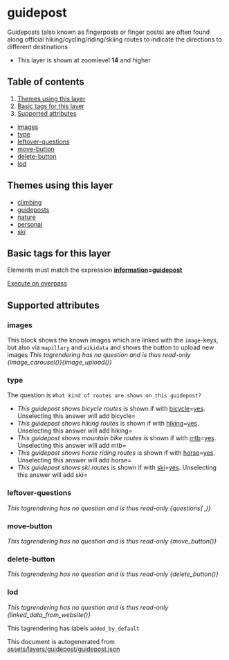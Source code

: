 [//]: # (WARNING: this file is automatically generated. Please find the sources at the bottom and edit those sources)

# guidepost

Guideposts (also known as fingerposts or finger posts) are often found along official hiking/cycling/riding/skiing routes to indicate the directions to different destinations

 - This layer is shown at zoomlevel **14** and higher

## Table of contents

1. [Themes using this layer](#themes-using-this-layer)
2. [Basic tags for this layer](#basic-tags-for-this-layer)
3. [Supported attributes](#supported-attributes)
  - [images](#images)
  - [type](#type)
  - [leftover-questions](#leftover-questions)
  - [move-button](#move-button)
  - [delete-button](#delete-button)
  - [lod](#lod)

## Themes using this layer

 - [climbing](https://mapcomplete.org/climbing)
 - [guideposts](https://mapcomplete.org/guideposts)
 - [nature](https://mapcomplete.org/nature)
 - [personal](https://mapcomplete.org/personal)
 - [ski](https://mapcomplete.org/ski)

## Basic tags for this layer

Elements must match the expression **<a href='https://wiki.openstreetmap.org/wiki/Key:information' target='_blank'>information</a>=<a href='https://wiki.openstreetmap.org/wiki/Tag:information%3Dguidepost' target='_blank'>guidepost</a>**

[Execute on overpass](http://overpass-turbo.eu/?Q=%5Bout%3Ajson%5D%5Btimeout%3A90%5D%3B%28%20%20%20%20nwr%5B%22information%22%3D%22guidepost%22%5D%28%7B%7Bbbox%7D%7D%29%3B%0A%29%3Bout%20body%3B%3E%3Bout%20skel%20qt%3B)

## Supported attributes

### images
This block shows the known images which are linked with the `image`-keys, but also via `mapillary` and `wikidata` and shows the button to upload new images
_This tagrendering has no question and is thus read-only_
*{image_carousel()}{image_upload()}*

### type

The question is `What kind of routes are shown on this guidepost?`

 -  *This guidepost shows bicycle routes* is shown if with <a href='https://wiki.openstreetmap.org/wiki/Key:bicycle' target='_blank'>bicycle</a>=<a href='https://wiki.openstreetmap.org/wiki/Tag:bicycle%3Dyes' target='_blank'>yes</a>. Unselecting this answer will add bicycle=
 -  *This guidepost shows hiking routes* is shown if with <a href='https://wiki.openstreetmap.org/wiki/Key:hiking' target='_blank'>hiking</a>=<a href='https://wiki.openstreetmap.org/wiki/Tag:hiking%3Dyes' target='_blank'>yes</a>. Unselecting this answer will add hiking=
 -  *This guidepost shows mountain bike routes* is shown if with <a href='https://wiki.openstreetmap.org/wiki/Key:mtb' target='_blank'>mtb</a>=<a href='https://wiki.openstreetmap.org/wiki/Tag:mtb%3Dyes' target='_blank'>yes</a>. Unselecting this answer will add mtb=
 -  *This guidepost shows horse riding routes* is shown if with <a href='https://wiki.openstreetmap.org/wiki/Key:horse' target='_blank'>horse</a>=<a href='https://wiki.openstreetmap.org/wiki/Tag:horse%3Dyes' target='_blank'>yes</a>. Unselecting this answer will add horse=
 -  *This guidepost shows ski routes* is shown if with <a href='https://wiki.openstreetmap.org/wiki/Key:ski' target='_blank'>ski</a>=<a href='https://wiki.openstreetmap.org/wiki/Tag:ski%3Dyes' target='_blank'>yes</a>. Unselecting this answer will add ski=

### leftover-questions

_This tagrendering has no question and is thus read-only_
*{questions( ,)}*

### move-button

_This tagrendering has no question and is thus read-only_
*{move_button()}*

### delete-button

_This tagrendering has no question and is thus read-only_
*{delete_button()}*

### lod

_This tagrendering has no question and is thus read-only_
*{linked_data_from_website()}*

This tagrendering has labels 
`added_by_default`


This document is autogenerated from [assets/layers/guidepost/guidepost.json](https://github.com/pietervdvn/MapComplete/blob/develop/assets/layers/guidepost/guidepost.json)
